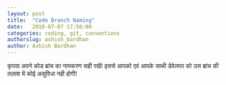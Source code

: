 ```yaml
---
layout: post
title:  "Code Branch Naming"
date:   2018-07-07 17:56:00
categories: coding, git, conventions
authorslug: ashish_bardhan
author: Ashish Bardhan
---
```


कृपया अपने कोड ब्रांच का नामकरण सही रखें! इससे आपको एवं आपके साथी डेवेलपर को उस ब्रांच की तलाश में कोई असुविधा नही होगी!